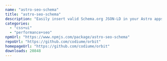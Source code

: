 ```yaml
---
name: "astro-seo-schema"
title: "astro-seo-schema"
description: "Easily insert valid Schema.org JSON-LD in your Astro apps."
categories:
  - "css+ui"
  - "performance+seo"
npmUrl: "https://www.npmjs.com/package/astro-seo-schema"
repoUrl: "https://github.com/codiume/orbit"
homepageUrl: "https://github.com/codiume/orbit"
downloads: 20848
---
```

